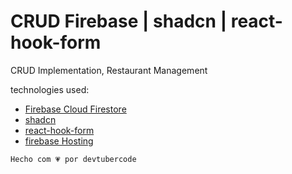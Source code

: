 # CRUD Firebase | shadcn | react-hook-form

CRUD Implementation, Restaurant Management

technologies used:

- [Firebase Cloud Firestore](https://firebase.google.com/docs/firestore?hl=es_419) 
- [shadcn](https://ui.shadcn.com/) 
- [react-hook-form](https://react-hook-form.com/get-started)
- [firebase Hosting](https://firebase.google.com/docs/hosting?hl=es_419)

`Hecho com 💗 por devtubercode`



